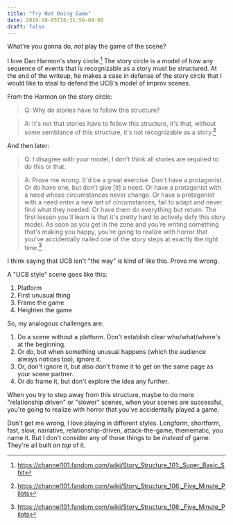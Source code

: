 ```yaml
---
title: "Try Not Doing Game"
date: 2019-10-05T16:31:59-04:00
draft: false
---
```


What're you gonna do, *not* play the game of the scene?

I love Dan Harmon's story circle.[^1] The story circle is a model of how any sequence of events that is recognizable as a story must be structured. At the end of the writeup, he makes a case in defense of the story circle that I would like to steal to defend the UCB's model of improv scenes.

From the Harmon on the story circle:

> Q: Why do stories have to follow this structure?

> A: It's not that stories have to follow this structure, it's that, without some semblance of this structure, it's not recognizable as a story.[^2]

And then later:

> Q: I disagree with your model, I don't think all stories are required to do this or that.

> A: Prove me wrong. It'd be a great exercise. Don't have a protagonist. Or do have one, but don't give [it] a need. Or have a protagonist with a need whose circumstances never change. Or have a protagonist with a need enter a new set of circumstances, fail to adapt and never find what they needed. Or have them do everything but return. The first lesson you'll learn is that it's pretty hard to actively defy this story model. As soon as you get in the zone and you're writing something that's making you happy, you're going to realize with horror that you've accidentally nailed one of the story steps at exactly the right time.[^2]

I think saying that UCB isn't "the way" is kind of like this. Prove me wrong.

A "UCB style" scene goes like this:

1. Platform
2. First unusual thing
3. Frame the game
4. Heighten the game

So, my analogous challenges are:

1. Do a scene without a platform. Don't establish clear who/what/where's at the beginning.
2. Or do, but when something unusual happens (which the audience always notices too), ignore it.
3. Or, don't ignore it, but also don't frame it to get on the same page as your scene partner.
4. Or do frame it, but don't explore the idea any further.

When you try to step away from this structure, maybe to do more "relationship driven" or "slower" scenes, when your scenes are successful, you're going to realize with horror that you've accidentally played a game.

Don't get me wrong, I love playing in different styles. Longform, shortform, fast, slow, narrative, relationship-driven, attack-the-game, themematic, you name it. But I don't consider any of those things to be *instead* of game. They're all built *on top* of it.

<!-- What are the parts of a "UCB style" scene?


The is part of something I'm thinking about for a longer future post about how every theater's style is just game in disguise, or expressed with less precision. If you're unconvinced that a handfull of upstarts in the 90's actually discovered "the way," maybe this will help.
 -->

[^1]: https://channel101.fandom.com/wiki/Story_Structure_101:_Super_Basic_Shit

[^2]: https://channel101.fandom.com/wiki/Story_Structure_106:_Five_Minute_Pilots
